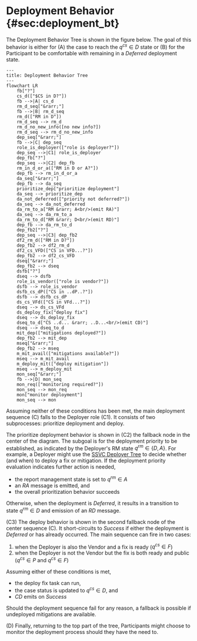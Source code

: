 # Deployment Behavior {#sec:deployment_bt}

The Deployment Behavior Tree is shown in the figure below.
The goal of this behavior is either for (A) the case to reach the $q^{cs} \in D$ state or (B) for the Participant to be
comfortable with remaining in a *Deferred* deployment state.

```mermaid
---
title: Deployment Behavior Tree
---
flowchart LR
    fb["?"]
    cs_d(["$CS in D?"])
    fb -->|A| cs_d
    rm_d_seq["&rarr;"]
    fb -->|B| rm_d_seq
    rm_d(["RM in D"])
    rm_d_seq --> rm_d
    rm_d_no_new_info([no new info?])
    rm_d_seq --> rm_d_no_new_info
    dep_seq["&rarr;"]
    fb -->|C| dep_seq
    role_is_deployer(["role is deployer?"])
    dep_seq -->|C1| role_is_deployer
    dep_fb["?"]
    dep_seq -->|C2| dep_fb
    rm_in_d_or_a(["RM in D or A?"])
    dep_fb --> rm_in_d_or_a
    da_seq["&rarr;"]
    dep_fb --> da_seq
    prioritize_dep["prioritize deployment"]
    da_seq --> prioritize_dep
    da_not_deferred(["priority not deferred?"])
    da_seq --> da_not_deferred
    da_rm_to_a["RM &rarr; A<br/>(emit RA)"]
    da_seq --> da_rm_to_a
    da_rm_to_d["RM &rarr; D<br/>(emit RD)"]
    dep_fb --> da_rm_to_d
    dep_fb2["?"]
    dep_seq -->|C3| dep_fb2
    df2_rm_d(["RM in D?"])
    dep_fb2 --> df2_rm_d
    df2_cs_VFD(["CS in VFD...?"])
    dep_fb2 --> df2_cs_VFD
    dseq["&rarr;"]
    dep_fb2 --> dseq
    dsfb["?"]
    dseq --> dsfb
    role_is_vendor(["role is vendor?"])
    dsfb --> role_is_vendor
    dsfb_cs_dP(["CS in ..dP..?"])
    dsfb --> dsfb_cs_dP
    ds_cs_VFd(["CS in VFd...?"])
    dseq --> ds_cs_VFd
    ds_deploy_fix["deploy fix"]
    dseq --> ds_deploy_fix
    dseq_to_d["CS ..d... &rarr; ..D...<br/>(emit CD)"]
    dseq --> dseq_to_d
    mit_dep(["mitigations deployed?"])
    dep_fb2 --> mit_dep
    mseq["&rarr;"]
    dep_fb2 --> mseq
    m_mit_avail(["mitigations available?"])
    mseq --> m_mit_avail
    m_deploy_mit(["deploy mitigation"])
    mseq --> m_deploy_mit
    mon_seq["&rarr;"]
    fb -->|D| mon_seq
    mon_req(["monitoring required?"])
    mon_seq --> mon_req
    mon["monitor deployment"]
    mon_seq --> mon
```

Assuming neither of these conditions has been met, the main deployment sequence (C) falls to the Deployer role (C1).
It consists of two subprocesses: prioritize deployment and deploy.

The prioritize deployment behavior is shown in (C2) the fallback node in the center of the diagram.
The subgoal is for the deployment priority to be established, as indicated by the Deployer's RM state $q^{rm} \in \{D,A\}$.
For example, a Deployer might use the [SSVC Deployer Tree](https://github.com/CERTCC/SSVC) to decide whether (and when)
to deploy a fix or mitigation.
If the deployment priority evaluation indicates further action is needed,

- the report management state is set to $q^{rm} \in A$
- an $RA$ message is emitted, and
- the overall prioritization behavior succeeds

Otherwise, when the deployment is *Deferred*, it results in a transition to state $q^{rm} \in D$ and
emission of an $RD$ message.

(C3) The deploy behavior is shown in the second fallback node of the center sequence (C).
It short-circuits to *Success* if either the deployment is *Deferred* or has already occurred.
The main sequence can fire in two cases:

1. when the Deployer is also the Vendor and a fix is ready
    ($q^{cs} \in F$)
2. when the Deployer is not the Vendor but the fix is both ready and
    public ($q^{cs} \in P$ and $q^{cs} \in F$)

Assuming either of these conditions is met,

- the deploy fix task can run,
- the case status is updated to $q^{cs} \in D$, and
- $CD$ emits on *Success*

Should the deployment sequence fail for any reason, a fallback is possible if undeployed mitigations are available.

(D) Finally, returning to the top part of the tree, Participants might choose to monitor the deployment process should they
have the need to.
